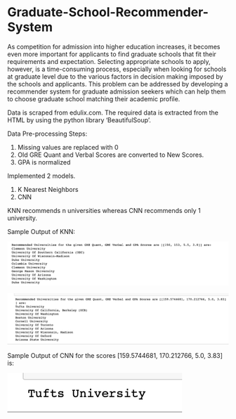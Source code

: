 # Graduate-School-Recommender-System
As competition for admission into higher education increases, it becomes even more important for applicants to find graduate schools that fit their requirements and expectation. Selecting appropriate schools to apply, however, is a time-consuming process, especially when looking for schools at graduate level due to the various factors in decision making imposed by the schools and applicants. This problem can be addressed by developing a recommender system for graduate admission seekers which can help them to choose graduate school matching their academic profile. 

Data is scraped from edulix.com. The required data is extracted from the HTML by using the python library ‘BeautifulSoup’.

Data Pre-processing Steps:
1. Missing values are replaced with 0
2. Old GRE Quant and Verbal Scores are converted to New Scores.
3. GPA is normalized


Implemented 2 models.
1. K Nearest Neighbors
2. CNN

KNN recommends n universities whereas CNN recommends only 1 university.

Sample Output of KNN:


![](Screenshots/1.png)

![](Screenshots/2.png)

Sample Output of CNN for the scores [159.5744681, 170.212766, 5.0, 3.83] is:

![](Screenshots/3_cnn.png)
